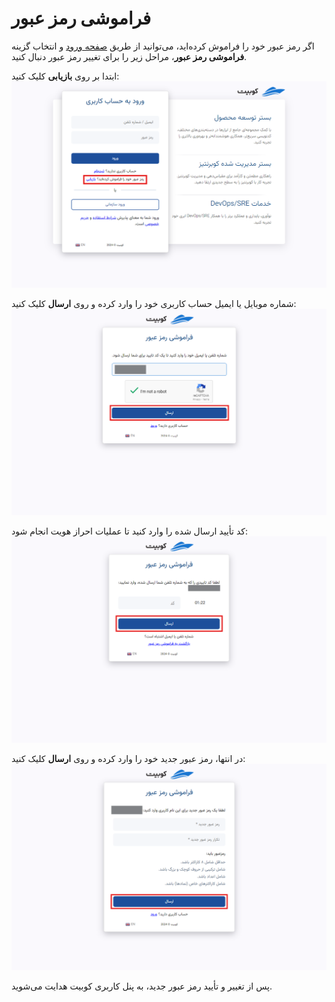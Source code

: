 # فراموشی رمز عبور

اگر رمز عبور خود را فراموش کرده‌اید، می‌توانید از طریق [صفحه ورود](https://panel.kubit.ir/fa/login/) و انتخاب گزینه **فراموشی رمز عبور**، مراحل زیر را برای تغییر رمز عبور دنبال کنید.

ابتدا بر روی **بازیابی** کلیک کنید:
![Forgot: forgot password](img/forgot-password.png)

شماره موبایل یا ایمیل حساب کاربری خود را وارد کرده و روی **ارسال** کلیک کنید:
![Account: enter email](img/enter-phone-forgot.png)

کد تأیید ارسال شده را وارد کنید تا عملیات احراز هویت انجام شود:
![Account: confirm forgot password](img/confirm-forgot-password.png)

در انتها، رمز عبور جدید خود را وارد کرده و روی **ارسال** کلیک کنید:
![Account: new password](img/enter-new-password.png)

پس از تغییر و تأیید رمز عبور جدید، به پنل کاربری کوبیت هدایت می‌شوید.
